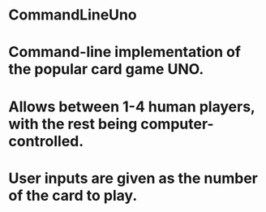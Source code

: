 # CommandLineUno
# Command-line implementation of the popular card game UNO. 
# Allows between 1-4 human players, with the rest being computer-controlled. 
# User inputs are given as the number of the card to play. 
